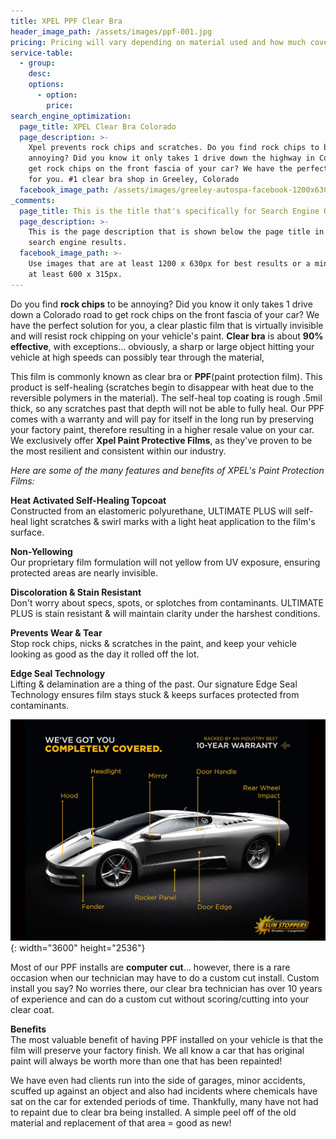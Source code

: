 ```yaml
---
title: XPEL PPF Clear Bra
header_image_path: /assets/images/ppf-001.jpg
pricing: Pricing will vary depending on material used and how much coverage is desired.
service-table:
  - group:
    desc:
    options:
      - option:
        price:
search_engine_optimization:
  page_title: XPEL Clear Bra Colorado
  page_description: >-
    Xpel prevents rock chips and scratches. Do you find rock chips to be
    annoying? Did you know it only takes 1 drive down the highway in Colorado to
    get rock chips on the front fascia of your car? We have the perfect solution
    for you. #1 clear bra shop in Greeley, Colorado
  facebook_image_path: /assets/images/greeley-autospa-facebook-1200x630.png
_comments:
  page_title: This is the title that's specifically for Search Engine Optimization.
  page_description: >-
    This is the page description that is shown below the page title in the
    search engine results.
  facebook_image_path: >-
    Use images that are at least 1200 x 630px for best results or a minimum of
    at least 600 x 315px.
---
```


Do you find **rock chips** to be annoying? Did you know it only takes 1 drive down a Colorado road to get rock chips on the front fascia of your car? We have the perfect solution for you, a clear plastic film that is virtually invisible and will resist rock chipping on your vehicle's paint.&nbsp;**Clear bra** is about **90% effective**, with exceptions... obviously, a sharp or large object hitting your vehicle at high speeds can possibly tear through the material,&nbsp;

This film is commonly known as clear bra or **PPF**(paint protection film). This product is self-healing (scratches begin to disappear with heat due to the reversible polymers in the material). The self-heal top coating is rough .5mil thick, so any scratches past that depth will not be able to fully heal. Our PPF comes with a warranty and will pay for itself in the long run by preserving your factory paint, therefore resulting in a higher resale value on your car. We exclusively offer&nbsp;**Xpel Paint Protective Films**, as they've proven to be the most resilient and consistent within our industry.

*Here are some of the many features and benefits of XPEL's Paint Protection Films:*

**Heat Activated Self-Healing Topcoat**<br>Constructed from an elastomeric polyurethane, ULTIMATE PLUS will self-heal light scratches & swirl marks with a light heat application to the film's surface.

**Non-Yellowing**<br>Our proprietary film formulation will not yellow from UV exposure, ensuring protected areas are nearly invisible.

**Discoloration & Stain Resistant**<br>Don't worry about specs, spots, or splotches from contaminants. ULTIMATE PLUS is stain resistant & will maintain clarity under the harshest conditions.

**Prevents Wear & Tear**<br>Stop rock chips, nicks & scratches in the paint, and keep your vehicle looking as good as the day it rolled off the lot.

**Edge Seal Technology**<br>Lifting & delamination are a thing of the past. Our signature Edge Seal Technology ensures film stays stuck & keeps surfaces protected from contaminants.

![](/assets/images/xpel-ppf-diagram.jpg){: width="3600" height="2536"}

Most of our PPF installs are **computer cut**... however, there is a rare occasion when our technician may have to do a custom cut install. Custom install you say? No worries there, our clear bra technician has over 10 years of experience and can do a custom cut without scoring/cutting into your clear coat.

**Benefits**<br>The most valuable benefit of having PPF installed on your vehicle is that the film will preserve your factory finish. We all know a car that has original paint will always be worth more than one that has been repainted\!

We have even had clients run into the side of garages, minor accidents, scuffed up against an object and also had incidents where chemicals have sat on the car for extended periods of time. Thankfully, many have not had to repaint due to clear bra being installed. A simple peel off of the old material and replacement of that area = good as new\!
